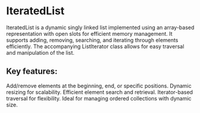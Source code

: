 # IteratedList

IteratedList is a dynamic singly linked list implemented using an array-based representation with open slots for efficient memory management. It supports adding, removing, searching, and iterating through elements efficiently. The accompanying ListIterator class allows for easy traversal and manipulation of the list.

## Key features:

Add/remove elements at the beginning, end, or specific positions.
Dynamic resizing for scalability.
Efficient element search and retrieval.
Iterator-based traversal for flexibility.
Ideal for managing ordered collections with dynamic size.






